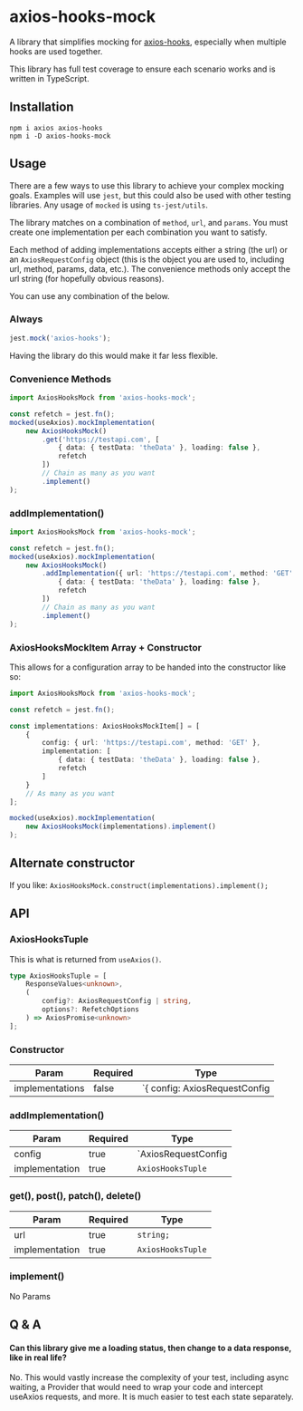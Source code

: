 # axios-hooks-mock

A library that simplifies mocking for [axios-hooks](https://github.com/simoneb/axios-hooks), especially when multiple hooks are used together.

This library has full test coverage to ensure each scenario works and is written in TypeScript.

## Installation

```
npm i axios axios-hooks
npm i -D axios-hooks-mock
```

## Usage

There are a few ways to use this library to achieve your complex mocking goals. Examples will use `jest`, but this could also be used with other testing libraries. Any usage of `mocked` is using `ts-jest/utils`.

The library matches on a combination of `method`, `url`, and `params`. You must create one implementation per each combination you want to satisfy.

Each method of adding implementations accepts either a string (the url) or an `AxiosRequestConfig` object (this is the object you are used to, including url, method, params, data, etc.). The convenience methods only accept the url string (for hopefully obvious reasons).

You can use any combination of the below.

### Always

```typescript
jest.mock('axios-hooks');
```

Having the library do this would make it far less flexible.

### Convenience Methods

```typescript
import AxiosHooksMock from 'axios-hooks-mock';

const refetch = jest.fn();
mocked(useAxios).mockImplementation(
    new AxiosHooksMock()
        .get('https://testapi.com', [
            { data: { testData: 'theData' }, loading: false },
            refetch
        ])
        // Chain as many as you want
        .implement()
);
```

### addImplementation()

```typescript
import AxiosHooksMock from 'axios-hooks-mock';

const refetch = jest.fn();
mocked(useAxios).mockImplementation(
    new AxiosHooksMock()
        .addImplementation({ url: 'https://testapi.com', method: 'GET' }, [
            { data: { testData: 'theData' }, loading: false },
            refetch
        ])
        // Chain as many as you want
        .implement()
);
```

### AxiosHooksMockItem Array + Constructor

This allows for a configuration array to be handed into the constructor like so:

```typescript
import AxiosHooksMock from 'axios-hooks-mock';

const refetch = jest.fn();

const implementations: AxiosHooksMockItem[] = [
    {
        config: { url: 'https://testapi.com', method: 'GET' },
        implementation: [
            { data: { testData: 'theData' }, loading: false },
            refetch
        ]
    }
    // As many as you want
];

mocked(useAxios).mockImplementation(
    new AxiosHooksMock(implementations).implement()
);
```

## Alternate constructor

If you like: `AxiosHooksMock.construct(implementations).implement();`

## API

### AxiosHooksTuple

This is what is returned from `useAxios()`.

```typescript
type AxiosHooksTuple = [
    ResponseValues<unknown>,
    (
        config?: AxiosRequestConfig | string,
        options?: RefetchOptions
    ) => AxiosPromise<unknown>
];
```

### Constructor

| Param           | Required | Type                                                                          |
| --------------- | -------- | ----------------------------------------------------------------------------- |
| implementations | false    | `{ config: AxiosRequestConfig | string; implementation: AxiosHooksTuple; }[]` |

### addImplementation()

| Param          | Required | Type                           |
| -------------- | -------- | ------------------------------ |
| config         | true     | `AxiosRequestConfig | string;` |
| implementation | true     | `AxiosHooksTuple`              |

### get(), post(), patch(), delete()

| Param          | Required | Type              |
| -------------- | -------- | ----------------- |
| url            | true     | `string;`         |
| implementation | true     | `AxiosHooksTuple` |

### implement()

No Params

## Q & A

#### Can this library give me a loading status, then change to a data response, like in real life?

No. This would vastly increase the complexity of your test, including async waiting, a Provider that would need to wrap your code and intercept useAxios requests, and more. It is much easier to test each state separately.
